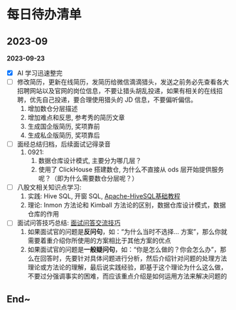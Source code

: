 # 每日待办清单


## 2023-09


**2023-09-23**

- [x] AI 学习迅速整完
- [ ] 修改简历，更新在线简历，发简历给微信滴滴猎头，发送之前务必先查看各大招聘网站以及官网的岗位信息，不要让猎头胡乱投递，如果有相关的在线招聘，优先自己投递，要合理使用猎头的 JD 信息，不要偏听偏信。
	1. 增加数仓分层描述
	2. 增加难点和反思, 参考秀的简历文章
	3. 生成国企版简历, 奖项靠前
	4. 生成私企版简历, 奖项靠后
- [ ] 面经总结归档，后续面试记得录音
	1. 0921: 
		1. 数据仓库设计模式, 主要分为哪几层？
		2. 使用了 ClickHouse 搭建数仓, 为什么不直接从 ods 层开始提供服务呢？（即为什么需要数仓分层呢？）
- [ ] 八股文相关知识点学习:
	1. 实践: Hive SQL, 开窗 SQL, [Apache-HiveSQL基础教程](work/component/Big-Data/Apache-Hive/Apache-HiveSQL基础教程.md)
	2. 理论: Inmon 方法论和 Kimball 方法论的区别，数据仓库设计模式，数据仓库的作用
- [ ] 面试问答技巧总结: [面试问答交流技巧](work/career/interview/面试经验/面试问答交流技巧.md)
	1. 如果面试官的问题是**反问句**，如：“为什么当时不选择... 方案”，那么你就需要着重介绍你所使用的方案相比于其他方案的优点
	2. 如果面试官的问题是**一般疑问句**，如：“你是怎么做的？你会怎么办”，那么在回答时，先要针对具体问题进行分析，然后介绍针对问题的处理方法理论或方法论的理解，最后说实践经验，即基于这个理论为什么这么做，不要过分强调事实的困难，而应该重点介绍是如何运用方法来解决问题的

## End~